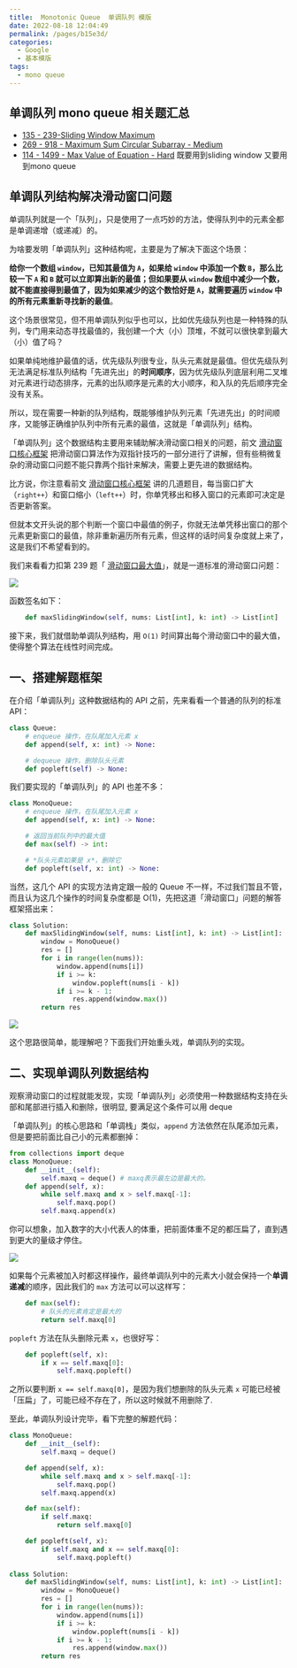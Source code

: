 ```yaml
---
title:  Monotonic Queue  单调队列 模版
date: 2022-08-18 12:04:49
permalink: /pages/b15e3d/
categories:
  - Google
  - 基本模版
tags:
  - mono queue
---
```


## 单调队列 mono queue 相关题汇总

-  [135 - 239-Sliding Window Maximum](/pages/6293f2/)
- [269 - 918 - Maximum Sum Circular Subarray - Medium](/pages/87aebc/)
- [114 - 1499 - Max Value of Equation - Hard](/pages/3454eb/) 既要用到sliding window 又要用到mono queue




## 单调队列结构解决滑动窗口问题

单调队列就是一个「队列」，只是使用了一点巧妙的方法，使得队列中的元素全都是单调递增（或递减）的。

为啥要发明「单调队列」这种结构呢，主要是为了解决下面这个场景：

**给你一个数组 `window`，已知其最值为 `A`，如果给 `window` 中添加一个数 `B`，那么比较一下 `A` 和 `B` 就可以立即算出新的最值；但如果要从 `window` 数组中减少一个数，就不能直接得到最值了，因为如果减少的这个数恰好是 `A`，就需要遍历 `window` 中的所有元素重新寻找新的最值**。

这个场景很常见，但不用单调队列似乎也可以，比如优先级队列也是一种特殊的队列，专门用来动态寻找最值的，我创建一个大（小）顶堆，不就可以很快拿到最大（小）值了吗？

如果单纯地维护最值的话，优先级队列很专业，队头元素就是最值。但优先级队列无法满足标准队列结构「先进先出」的**时间顺序**，因为优先级队列底层利用二叉堆对元素进行动态排序，元素的出队顺序是元素的大小顺序，和入队的先后顺序完全没有关系。

所以，现在需要一种新的队列结构，既能够维护队列元素「先进先出」的时间顺序，又能够正确维护队列中所有元素的最值，这就是「单调队列」结构。 

「单调队列」这个数据结构主要用来辅助解决滑动窗口相关的问题，前文 [滑动窗口核心框架](https://labuladong.github.io/algo/2/20/27/) 把滑动窗口算法作为双指针技巧的一部分进行了讲解，但有些稍微复杂的滑动窗口问题不能只靠两个指针来解决，需要上更先进的数据结构。

比方说，你注意看前文 [滑动窗口核心框架](https://labuladong.github.io/algo/2/20/27/) 讲的几道题目，每当窗口扩大（`right++`）和窗口缩小（`left++`）时，你单凭移出和移入窗口的元素即可决定是否更新答案。

但就本文开头说的那个判断一个窗口中最值的例子，你就无法单凭移出窗口的那个元素更新窗口的最值，除非重新遍历所有元素，但这样的话时间复杂度就上来了，这是我们不希望看到的。

我们来看看力扣第 239 题「 [滑动窗口最大值](https://leetcode.cn/problems/sliding-window-maximum/)」，就是一道标准的滑动窗口问题：

![](https://raw.githubusercontent.com/emmableu/image/master/202208181206350.png)

函数签名如下：

```python
	def maxSlidingWindow(self, nums: List[int], k: int) -> List[int]
```

接下来，我们就借助单调队列结构，用 `O(1)` 时间算出每个滑动窗口中的最大值，使得整个算法在线性时间完成。

## 一、搭建解题框架
在介绍「单调队列」这种数据结构的 API 之前，先来看看一个普通的队列的标准 API：

```python
class Queue:
	# enqueue 操作，在队尾加入元素 x
	def append(self, x: int) -> None:

	# dequeue 操作，删除队头元素
	def popleft(self) -> None:
```

我们要实现的「单调队列」的 API 也差不多：

```python
class MonoQueue:
	# enqueue 操作，在队尾加入元素 x
	def append(self, x: int) -> None:

	# 返回当前队列中的最大值
	def max(self) -> int:

	# *队头元素如果是 x*，删除它
	def popleft(self, x: int) -> None:
```

当然，这几个 API 的实现方法肯定跟一般的 Queue 不一样，不过我们暂且不管，而且认为这几个操作的时间复杂度都是 O(1)，先把这道「滑动窗口」问题的解答框架搭出来：

```python
class Solution:
	def maxSlidingWindow(self, nums: List[int], k: int) -> List[int]:
		window = MonoQueue()
		res = []
		for i in range(len(nums)):
			window.append(nums[i])
			if i >= k: 
				window.popleft(nums[i - k])
			if i >= k - 1:
				res.append(window.max())
		return res
```

![](https://raw.githubusercontent.com/emmableu/image/master/202208181250586.png)

这个思路很简单，能理解吧？下面我们开始重头戏，单调队列的实现。

## 二、实现单调队列数据结构

观察滑动窗口的过程就能发现，实现「单调队列」必须使用一种数据结构支持在头部和尾部进行插入和删除，很明显, 要满足这个条件可以用 deque

「单调队列」的核心思路和「单调栈」类似，`append` 方法依然在队尾添加元素，但是要把前面比自己小的元素都删掉：

```python
from collections import deque
class MonoQueue:
	def __init__(self):
		self.maxq = deque() # maxq表示最左边是最大的。
	def append(self, x):
		while self.maxq and x > self.maxq[-1]:
			self.maxq.pop()
		self.maxq.append(x)
```


你可以想象，加入数字的大小代表人的体重，把前面体重不足的都压扁了，直到遇到更大的量级才停住。

![](https://raw.githubusercontent.com/emmableu/image/master/202208181254764.png)

如果每个元素被加入时都这样操作，最终单调队列中的元素大小就会保持一个**单调递减**的顺序，因此我们的 `max` 方法可以可以这样写：

```python
	def max(self):
		# 队头的元素肯定是最大的
		return self.maxq[0]
```

`popleft` 方法在队头删除元素 `x`，也很好写：

```python
	def popleft(self, x):
		if x == self.maxq[0]:
			self.maxq.popleft()
```

之所以要判断 `x == self.maxq[0]`，是因为我们想删除的队头元素 `x` 可能已经被「压扁」了，可能已经不存在了，所以这时候就不用删除了.

至此，单调队列设计完毕，看下完整的解题代码：

```python
class MonoQueue:
	def __init__(self):
		self.maxq = deque()

	def append(self, x):
		while self.maxq and x > self.maxq[-1]:
			self.maxq.pop()
		self.maxq.append(x)

	def max(self):
		if self.maxq:
			return self.maxq[0]

	def popleft(self, x):
		if self.maxq and x == self.maxq[0]:
			self.maxq.popleft()
			
class Solution:
	def maxSlidingWindow(self, nums: List[int], k: int) -> List[int]:
		window = MonoQueue()
		res = []
		for i in range(len(nums)):
			window.append(nums[i])
			if i >= k: 
				window.popleft(nums[i - k])
			if i >= k - 1:
				res.append(window.max())
		return res
```

